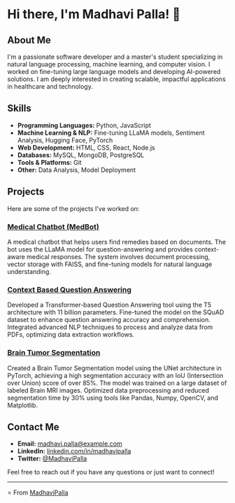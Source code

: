 # Hi there, I'm Madhavi Palla! 👋

## About Me
I'm a passionate software developer and a master's student specializing in natural language processing, machine learning, and computer vision. I worked on fine-tuning large language models and developing AI-powered solutions. I am deeply interested in creating scalable, impactful applications in healthcare and technology.

## Skills
- **Programming Languages:** Python, JavaScript
- **Machine Learning & NLP:** Fine-tuning LLaMA models, Sentiment Analysis, Hugging Face, PyTorch
- **Web Development:** HTML, CSS, React, Node.js
- **Databases:** MySQL, MongoDB, PostgreSQL
- **Tools & Platforms:** Git
- **Other:** Data Analysis, Model Deployment

## Projects
Here are some of the projects I've worked on:

### [Medical Chatbot (MedBot)](https://github.com/MadhaviPalla/Medbot)
A medical chatbot that helps users find remedies based on documents. The bot uses the LLaMA model for question-answering and provides context-aware medical responses. The system involves document processing, vector storage with FAISS, and fine-tuning models for natural language understanding.

### [Context Based Question Answering](https://github.com/MadhaviPalla/context-based-qa)
Developed a Transformer-based Question Answering tool using the T5 architecture with 11 billion parameters. Fine-tuned the model on the SQuAD dataset to enhance question answering accuracy and comprehension. Integrated advanced NLP techniques to process and analyze data from PDFs, optimizing data extraction workflows.

### [Brain Tumor Segmentation](https://github.com/MadhaviPalla/brain-tumor-segmentation)
Created a Brain Tumor Segmentation model using the UNet architecture in PyTorch, achieving a high segmentation accuracy with an IoU (Intersection over Union) score of over 85%. The model was trained on a large dataset of labeled Brain MRI images. Optimized data preprocessing and reduced segmentation time by 30% using tools like Pandas, Numpy, OpenCV, and Matplotlib.

## Contact Me
- **Email:** [madhavi.palla@example.com](mailto:madhavi.palla09@example.com)
- **LinkedIn:** [linkedin.com/in/madhavipalla](https://linkedin.com/in/madhavipalla)
- **Twitter:** [@MadhaviPalla](https://twitter.com/MadhaviPalla)

Feel free to reach out if you have any questions or just want to connect!

---

⭐️ From [MadhaviPalla](https://github.com/MadhaviPalla)

<!---
MadhaviPalla/MadhaviPalla is a ✨ special ✨ repository because its `README.md` (this file) appears on your GitHub profile.
You can click the Preview link to take a look at your changes.
--->
